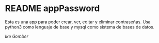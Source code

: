 # README appPassword

Esta es una app para poder crear, ver, editar y eliminar contraseñas.
Usa python3 como lenguaje de base y mysql como sistema de bases de datos.

*Ike Gomber*
